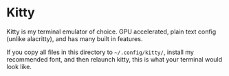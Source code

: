 # Kitty

Kitty is my terminal emulator of choice. GPU accelerated, plain text config (unlike alacritty), and has many built in features. 

If you copy all files in this directory to `~/.config/kitty/`, install my recommended font, and then relaunch kitty, this is what your terminal would look like.

